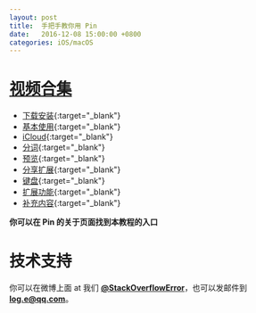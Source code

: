 ```yaml
---
layout: post
title:  手把手教你用 Pin
date:   2016-12-08 15:00:00 +0800
categories: iOS/macOS
---
```


# [视频合集](http://ioszen.com/pin-videos)
- [下载安装](https://v.qq.com/x/page/v0353ybultn.html){:target="_blank"}
- [基本使用](https://v.qq.com/x/page/q0353kpuwa9.html){:target="_blank"}
- [iCloud](https://v.qq.com/x/page/t0353yqfw9e.html){:target="_blank"}
- [分词](https://v.qq.com/x/page/g03538y14ex.html){:target="_blank"}
- [预览](https://v.qq.com/x/page/k0353nimszs.html){:target="_blank"}
- [分享扩展](https://v.qq.com/x/page/g0353zh649q.html){:target="_blank"}
- [键盘](https://v.qq.com/x/page/h03535dio8j.html){:target="_blank"}
- [扩展功能](https://v.qq.com/x/page/w03533lrqw2.html){:target="_blank"}
- [补充内容](https://v.qq.com/x/page/p0353kprgpo.html){:target="_blank"}

**你可以在 Pin 的关于页面找到本教程的入口**


# 技术支持 
你可以在微博上面 at 我们 **[@StackOverflowError](http://weibo.com/0x00eeee)**，也可以发邮件到 **[log.e@qq.com](mailto:log.e@qq.com)**。
